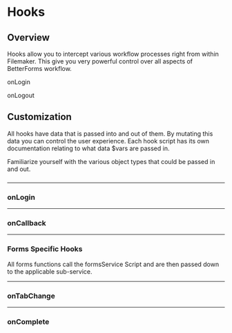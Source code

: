# Hooks

## Overview

Hooks allow you to intercept various workflow processes right from within Filemaker. This give you very powerful control over all aspects of BetterForms workflow.

onLogin

onLogout

## Customization

All hooks have data that is passed into and out of them. By mutating this data you can control the user experience.  Each hook script has its own documentation relating to what data $vars are passed in.

Familiarize yourself with the various object types that could be passed in and out.

### 

---

### onLogin

---

### onCallback

---

### Forms Specific Hooks

All forms functions call the formsService Script and are then passed down to the applicable sub-service.

---

### onTabChange

---

### onComplete



